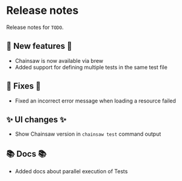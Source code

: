# Release notes

Release notes for `TODO`.

<!--
## ‼️ Breaking changes ‼️

## ⭐ Examples ⭐

## ⛵ Tutorials ⛵

## 📚 Docs 📚

## 🎸 Misc 🎸
-->

## 💫 New features 💫

- Chainsaw is now available via brew
- Added support for defining multiple tests in the same test file

## 🔧 Fixes 🔧

- Fixed an incorrect error message when loading a resource failed

## ✨ UI changes ✨

- Show Chainsaw version in `chainsaw test` command output

## 📚 Docs 📚

- Added docs about parallel execution of Tests
